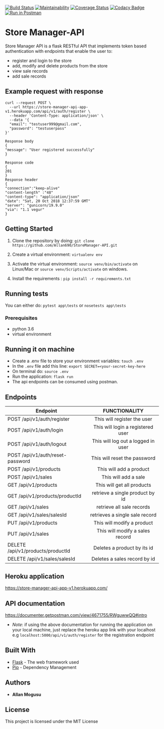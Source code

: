 [![Build Status](https://travis-ci.com/Allan690/StoreManager-API.svg?branch=develop)](https://travis-ci.com/Allan690/StoreManager-API)
[![Maintainability](https://api.codeclimate.com/v1/badges/8c940897901ce84ceeb6/maintainability)](https://codeclimate.com/github/Allan690/StoreManager-API/maintainability)
[![Coverage Status](https://coveralls.io/repos/github/Allan690/StoreManager-API/badge.svg?branch=develop)](https://coveralls.io/github/Allan690/StoreManager-API?branch=develop)
[![Codacy Badge](https://api.codacy.com/project/badge/Grade/8add588aea5f4eeb941b7f166cc7bdf9)](https://www.codacy.com/app/Allan690/StoreManager-API?utm_source=github.com&amp;utm_medium=referral&amp;utm_content=Allan690/StoreManager-API&amp;utm_campaign=Badge_Grade)
[![Run in Postman](https://run.pstmn.io/button.svg)](https://app.getpostman.com/run-collection/3b5f48196e4b3a68d97c)

# Store Manager-API
Store Manager API is a flask RESTful API that implements token based authentication with endpoints that enable the user
to:
- register and login to the store
- add, modify and delete products from the store
- view sale records 
- add sale records

## Example request with response
```
curl --request POST \
  --url https://store-manager-api-app-v1.herokuapp.com/api/v1/auth/register \
  --header 'Content-Type: application/json' \
  --data '{
  "email": "testuser999@gmail.com",
  "password": "testuserpass"
}'

Response body
{
"message": "User registered successfully"
}

Response code 
{
201
}
Response header
{
"connection":"keep-alive"
"content-length" :"48"
"content-type": "application/json"
"date": "Sat, 20 Oct 2018 12:37:59 GMT"
"server": "gunicorn/19.9.0"
"via": "1.1 vegur"
}

```

## Getting Started

1) Clone the repository by doing: `git clone https://github.com/Allan690/StoreManager-API.git`

2) Create a virtual environment: `virtualenv env`

3) Activate the virtual environment: `source venv/bin/activate` on Linux/Mac  or `source venv/Scripts/activate` on windows.

4) Install the requirements : `pip install -r requirements.txt`

## Running tests
You can either do: `pytest app\tests` or `nosetests app\tests`

### Prerequisites

-   python 3.6
-   virtual environment

## Running it on machine
- Create a .env file to store your environment variables: `touch .env`
- In the `.env` file add this line: `export SECRET=<your-secret-key-here`
- On terminal do: `source .env`
- Run the application: `flask run`
- The api endpoints can be consumed using postman.

## Endpoints
| Endpoint                                   | FUNCTIONALITY                      |
| ----------------------------------------   |:----------------------------------:|
| POST /api/v1/auth/register                 | This will register  the user       |
| POST /api/v1/auth/login                    | This will login a registered user  |
| POST /api/v1/auth/logout                   | This will log out a logged in user |
| POST /api/v1/auth/reset-password           | This will reset the password       | 
| POST  /api/v1/products                     | This will add a product            |
| POST  /api/v1/sales                        | This will add a sale               | 
| GET  /api/v1/products                      | This will get all products         |
| GET  /api/v1/products/productId            | retrieve a single product by id    |
| GET  /api/v1/sales                         | retrieve all sale records          |
| GET  /api/v1/sales/salesId                 | retrieves a single sale record     | 
| PUT  /api/v1/products                      | This will modify a product         | 
| PUT  /api/v1/sales                         | This will modify a sales record    | 
| DELETE  /api/v1/products/productId         | Deletes a product by its id        | 
| DELETE  /api/v1/sales/salesId              | Deletes a sales record by id       | 

## Heroku application
https://store-manager-api-app-v1.herokuapp.com/

## API documentation
https://documenter.getpostman.com/view/4671755/RWguwwQQ#intro
- *Note*: if using the above documentation for running the application on your local machine, just replace the heroku app
link with your localhost e.g `localhost:5000/api/v1/auth/register` for the registration endpoint

## Built With
* [Flask](http://flask.pocoo.org/) -  The web framework used
* [Pip](https://pypi.python.org/pypi/pip) -  Dependency Management

## Authors
* **Allan Mogusu** 

## License

This project is licensed under the MIT License

